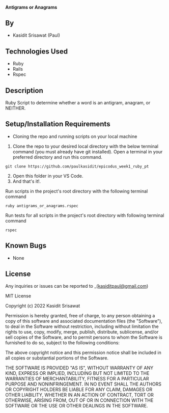 #### Antigrams or Anagrams 

## By

* Kasidit Srisawat (Paul)

## Technologies Used

* Ruby
* Rails 
* Rspec

## Description

Ruby Script to determine whether a word is an antigram, anagram, or NEITHER. 

## Setup/Installation Requirements

- Cloning the repo and running scripts on your local machine

1. Clone the repo to your desired local directory with the below terminal command (you must already have git installed). Open a terminal in your preferred directory and run this command. 
```
git clone https://github.com/paulkasidit/epicodus_week1_ruby_pt

``` 
2. Open this folder in your VS Code. 
3. And that's it!.

Run scripts in the project's root directory with the following terminal command
``` 
ruby antigrams_or_anagrams.rspec
``` 

Run tests for all scripts in the project's root directory with following terminal command
``` 
rspec 
``` 

## Known Bugs

* None

## License

Any inquiries or issues can be reported to _(kasiditpaul@gmail.com)

MIT License

Copyright (c) 2022 Kasidit Srisawat

Permission is hereby granted, free of charge, to any person obtaining a copy
of this software and associated documentation files (the "Software"), to deal
in the Software without restriction, including without limitation the rights
to use, copy, modify, merge, publish, distribute, sublicense, and/or sell
copies of the Software, and to permit persons to whom the Software is
furnished to do so, subject to the following conditions:

The above copyright notice and this permission notice shall be included in all
copies or substantial portions of the Software.

THE SOFTWARE IS PROVIDED "AS IS", WITHOUT WARRANTY OF ANY KIND, EXPRESS OR
IMPLIED, INCLUDING BUT NOT LIMITED TO THE WARRANTIES OF MERCHANTABILITY,
FITNESS FOR A PARTICULAR PURPOSE AND NONINFRINGEMENT. IN NO EVENT SHALL THE
AUTHORS OR COPYRIGHT HOLDERS BE LIABLE FOR ANY CLAIM, DAMAGES OR OTHER
LIABILITY, WHETHER IN AN ACTION OF CONTRACT, TORT OR OTHERWISE, ARISING FROM,
OUT OF OR IN CONNECTION WITH THE SOFTWARE OR THE USE OR OTHER DEALINGS IN THE
SOFTWARE.